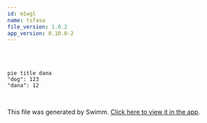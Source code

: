 ```yaml
---
id: m1wgl
name: tsfasa
file_version: 1.0.2
app_version: 0.10.0-2
---
```


<br/>

<br/>

<!--MERMAID {width:100}-->
```mermaid
pie title dana
"dog": 123
"dana": 12
```
<!--MCONTENT {content: pie title dana "dog": 123 "dana": 12} --->

<br/>

This file was generated by Swimm. [Click here to view it in the app](http://localhost:5000/repos/Z2l0aHViJTNBJTNBQ2hhdHRlckJvdCUzQSUzQXNhYXItc3dpbW0=/docs/m1wgl).